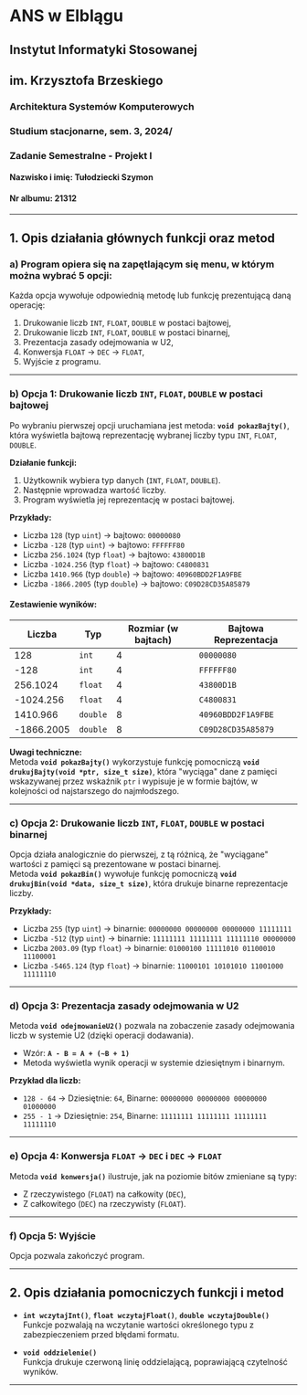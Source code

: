 # ANS w Elblągu  
## Instytut Informatyki Stosowanej  
## im. Krzysztofa Brzeskiego  

### Architektura Systemów Komputerowych  
### Studium stacjonarne, sem. 3, 2024/  

### Zadanie Semestralne - Projekt I  

#### Nazwisko i imię: **Tułodziecki Szymon**  
#### Nr albumu: **21312**  

---

## 1. Opis działania głównych funkcji oraz metod  

### a) Program opiera się na zapętlającym się menu, w którym można wybrać 5 opcji:  

Każda opcja wywołuje odpowiednią metodę lub funkcję prezentującą daną operację:  
1. Drukowanie liczb `INT`, `FLOAT`, `DOUBLE` w postaci bajtowej,  
2. Drukowanie liczb `INT`, `FLOAT`, `DOUBLE` w postaci binarnej,  
3. Prezentacja zasady odejmowania w U2,  
4. Konwersja `FLOAT` → `DEC` → `FLOAT`,  
5. Wyjście z programu.  

---

### b) Opcja 1: Drukowanie liczb `INT`, `FLOAT`, `DOUBLE` w postaci bajtowej  

Po wybraniu pierwszej opcji uruchamiana jest metoda: **`void pokazBajty()`**, która wyświetla bajtową reprezentację wybranej liczby typu `INT`, `FLOAT`, `DOUBLE`.  

**Działanie funkcji:**  
1. Użytkownik wybiera typ danych (`INT`, `FLOAT`, `DOUBLE`).  
2. Następnie wprowadza wartość liczby.  
3. Program wyświetla jej reprezentację w postaci bajtowej.  

**Przykłady:**  
- Liczba `128` (typ `uint`) → bajtowo: `00000080`  
- Liczba `-128` (typ `uint`) → bajtowo: `FFFFFF80`  
- Liczba `256.1024` (typ `float`) → bajtowo: `43800D1B`  
- Liczba `-1024.256` (typ `float`) → bajtowo: `C4800831`  
- Liczba `1410.966` (typ `double`) → bajtowo: `40960BDD2F1A9FBE`  
- Liczba `-1866.2005` (typ `double`) → bajtowo: `C09D28CD35A85879`  

#### Zestawienie wyników:  

| Liczba        | Typ       | Rozmiar (w bajtach) | Bajtowa Reprezentacja     |  
|---------------|-----------|---------------------|---------------------------|  
| 128           | `int`     | 4                   | `00000080`                |  
| -128          | `int`     | 4                   | `FFFFFF80`                |  
| 256.1024      | `float`   | 4                   | `43800D1B`                |  
| -1024.256     | `float`   | 4                   | `C4800831`                |  
| 1410.966      | `double`  | 8                   | `40960BDD2F1A9FBE`        |  
| -1866.2005    | `double`  | 8                   | `C09D28CD35A85879`        |  

**Uwagi techniczne:**  
Metoda **`void pokazBajty()`** wykorzystuje funkcję pomocniczą **`void drukujBajty(void *ptr, size_t size)`**, która "wyciąga" dane z pamięci wskazywanej przez wskaźnik `ptr` i wypisuje je w formie bajtów, w kolejności od najstarszego do najmłodszego.  

---

### c) Opcja 2: Drukowanie liczb `INT`, `FLOAT`, `DOUBLE` w postaci binarnej  

Opcja działa analogicznie do pierwszej, z tą różnicą, że "wyciągane" wartości z pamięci są prezentowane w postaci binarnej.  
Metoda **`void pokazBin()`** wywołuje funkcję pomocniczą **`void drukujBin(void *data, size_t size)`**, która drukuje binarne reprezentacje liczby.  

**Przykłady:**  
- Liczba `255` (typ `uint`) → binarnie: `00000000 00000000 00000000 11111111`  
- Liczba `-512` (typ `uint`) → binarnie: `11111111 11111111 11111110 00000000`  
- Liczba `2003.09` (typ `float`) → binarnie: `01000100 11111010 01100010 11100001`  
- Liczba `-5465.124` (typ `float`) → binarnie: `11000101 10101010 11001000 11111110`  

---

### d) Opcja 3: Prezentacja zasady odejmowania w U2  

Metoda **`void odejmowanieU2()`** pozwala na zobaczenie zasady odejmowania liczb w systemie U2 (dzięki operacji dodawania).  

- Wzór: **`A - B = A + (~B + 1)`**  
- Metoda wyświetla wynik operacji w systemie dziesiętnym i binarnym.  

**Przykład dla liczb:**  
- `128 - 64` → Dziesiętnie: `64`, Binarne: `00000000 00000000 00000000 01000000`  
- `255 - 1` → Dziesiętnie: `254`, Binarne: `11111111 11111111 11111111 11111110`  

---

### e) Opcja 4: Konwersja `FLOAT` → `DEC` i `DEC` → `FLOAT`  

Metoda **`void konwersja()`** ilustruje, jak na poziomie bitów zmieniane są typy:  
- Z rzeczywistego (`FLOAT`) na całkowity (`DEC`),  
- Z całkowitego (`DEC`) na rzeczywisty (`FLOAT`).  

---

### f) Opcja 5: Wyjście  

Opcja pozwala zakończyć program.  

---

## 2. Opis działania pomocniczych funkcji i metod  

- **`int wczytajInt()`**, **`float wczytajFloat()`**, **`double wczytajDouble()`**  
  Funkcje pozwalają na wczytanie wartości określonego typu z zabezpieczeniem przed błędami formatu.  

- **`void oddzielenie()`**  
  Funkcja drukuje czerwoną linię oddzielającą, poprawiającą czytelność wyników.  

---

